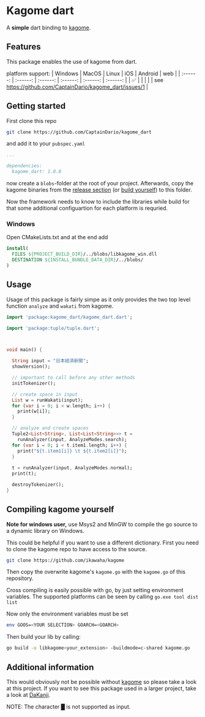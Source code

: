 # Kagome dart

A **simple** dart binding to [kagome](https://github.com/ikawaha/kagome).

## Features

This package enables the use of kagome from dart.

platform support:
| Windows | MacOS | Linux | iOS | Android | web |
| :------: | :------: | :------: | :------: | :------: | :------: |
|     ✅  |        |       |        |       |    see https://github.com/CaptainDario/kagome_dart/issues/1    |

## Getting started

First clone this repo

``` bash
git clone https://github.com/CaptainDario/kagome_dart
```

and add it to your `pubspec.yaml`

``` yaml
...

dependencies:
  kagome_dart: 1.0.0
```

now create a `blobs`-folder at the root of your project.
Afterwards, copy the kagome binaries from the [release section](https://github.com/CaptainDario/kagome_dart/releases/tag/binaries) (or [build yourself](#compiling-kagome-yourself)) to this folder.

Now the framework needs to know to include the libraries while build for that some additional configuartion for each platform is requried.

### Windows

Open CMakeLists.txt and at the end add

``` CMake
install(
  FILES ${PROJECT_BUILD_DIR}/../blobs/libkagome_win.dll 
  DESTINATION ${INSTALL_BUNDLE_DATA_DIR}/../blobs/
)
```

## Usage

Usage of this package is fairly simpe as it only provides the two top level function `analyze` and `wakati` from kagome.

``` dart
import 'package:kagome_dart/kagome_dart.dart';

import 'package:tuple/tuple.dart';



void main() {

  String input = "日本経済新聞";
  showVersion();

  // important to call before any other methods
  initTokenizer();

  // create space in input
  List w = runWakati(input);
  for (var i = 0; i < w.length; i++) {
    print(w[i]);
  }

  // analyze and create spaces
  Tuple2<List<String>, List<List<String>>> t = 
    runAnalyzer(input, AnalyzeModes.search);
  for (var i = 0; i < t.item1.length; i++) {
    print("${t.item1[i]} \t ${t.item2[i]}");
  }
  
  t = runAnalyzer(input, AnalyzeModes.normal);
  print(t);

  destroyTokenizer();
}
```

## Compiling kagome yourself

**Note for windows user,** use Msys2 and MinGW to compile the go source to a dynamic library on Windows.

This could be helpful if you want to use a different dictionary.
First you need to clone the kagome repo to have access to the source.

```bash
git clone https://github.com/ikawaha/kagome
```

Then copy the overwrite kagome's `kagome.go` with the `kagome.go` of this repository.

Cross compiling is easily possible with go, by just setting environment variables.
The supported platforms can be seen by calling `go.exe tool dist list`

Now only the environment variables must be set

``` bash
env GOOS=<YOUR SELECTION> GOARCH=<GOARCH>
```

Then build your lib by calling:

``` bash
go build -o libkagome<your_extension> -buildmode=c-shared kagome.go
```

## Additional information

This would obviously not be possible without [kagome](https://github.com/ikawaha/kagome) so please take a look at this project.
If you want to see this package used in a larger project, take a look at [DaKanji](https://github.com/CaptainDario/DaKanji).

NOTE: The character █ is not supported as input.
